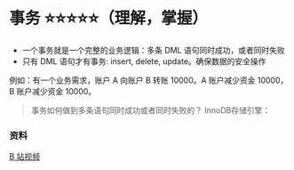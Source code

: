 # 事务 ⭐⭐⭐⭐⭐（理解，掌握）

- 一个事务就是一个完整的业务逻辑：多条 DML 语句同时成功，或者同时失败
- 只有 DML 语句才有事务: insert, delete, update。确保数据的安全操作

例如：有一个业务需求，账户 A 向账户 B 转账 10000。A 账户减少资金 10000，B 账户减少资金 10000。

> 事务如何做到多条语句同时成功或者同时失败的？
InnoDB存储引擎：

### 资料

[B 站视频](https://www.bilibili.com/video/BV1Vy4y1z7EX?p=104&spm_id_from=pageDriver)

